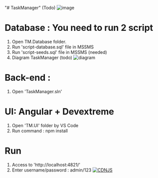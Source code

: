 "# TaskManager" (Todo)
![image](https://user-images.githubusercontent.com/42039274/223007925-c96dca95-a296-4691-ae74-95be70804252.png)

# Database : You need to run 2 script 
1. Open TM.Database folder.
2. Run 'script-database.sql' file in MSSMS
3. Run 'script-seeds.sql' file in MSSMS (needed)
4. Diagram TaskManager (todo)
![diagram](https://user-images.githubusercontent.com/42039274/223007748-f46eaf31-22f9-46e5-92f1-89b58b8400df.png)


# Back-end : 
1. Open 'TaskManager.sln'

# UI: Angular + Devextreme 
1. Open 'TM.UI' folder by VS Code
2. Run command : npm install

# Run
1. Access to 'http://localhost:4821/'
2. Enter username/password : admin/123
[![CDNJS](https://img.shields.io/cdnjs/v/reactstrap.svg)](https://cdnjs.com/libraries/reactstrap)


